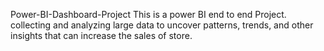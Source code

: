 Power-BI-Dashboard-Project
This is a power BI end to end 
Project.
collecting and analyzing large data to uncover patterns, trends, and other insights that can increase the sales of store.
